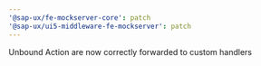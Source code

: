 ```yaml
---
'@sap-ux/fe-mockserver-core': patch
'@sap-ux/ui5-middleware-fe-mockserver': patch
---
```


Unbound Action are now correctly forwarded to custom handlers

